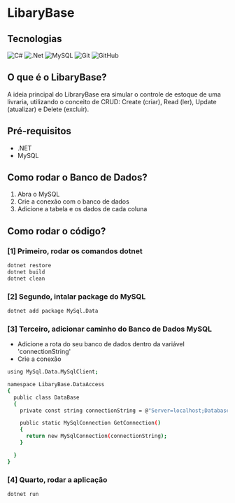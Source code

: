 # LibaryBase

## Tecnologias
![C#](https://img.shields.io/badge/c%23-%23239120.svg?style=for-the-badge&logo=csharp&logoColor=white)
![.Net](https://img.shields.io/badge/.NET-5C2D91?style=for-the-badge&logo=.net&logoColor=white)
![MySQL](https://img.shields.io/badge/mysql-4479A1.svg?style=for-the-badge&logo=mysql&logoColor=white)
![Git](https://img.shields.io/badge/git-%23F05033.svg?style=for-the-badge&logo=git&logoColor=white)
![GitHub](https://img.shields.io/badge/github-%23121011.svg?style=for-the-badge&logo=github&logoColor=white)

## O que é o LibaryBase?
A ideia principal do LibraryBase era simular o controle de estoque de uma livraria, utilizando o conceito de CRUD: Create (criar), Read (ler), Update (atualizar) e Delete (excluir).

## Pré-requisitos
- .NET
- MySQL

## Como rodar o Banco de Dados?

1. Abra o MySQL
2. Crie a conexão com o banco de dados
3. Adicione a tabela e os dados de cada coluna

## Como rodar o código?

### [1] Primeiro, rodar os comandos dotnet
```bash
dotnet restore
dotnet build
dotnet clean 
```

### [2] Segundo, intalar package do MySQL
```bash
dotnet add package MySql.Data
```

### [3] Terceiro, adicionar caminho do Banco de Dados MySQL
- Adicione a rota do seu banco de dados dentro da variável 'connectionString'
- Crie a conexão
```bash
using MySql.Data.MySqlClient;

namespace LibaryBase.DataAccess
{
  public class DataBase
  {
    private const string connectionString = @"Server=localhost;Database=libary;User ID=SEUUSER;Password=SUASENHA;Port=3306;";

    public static MySqlConnection GetConnection()
    {
      return new MySqlConnection(connectionString);
    }

  }
}
```

### [4] Quarto, rodar a aplicação
```bash
dotnet run
```
